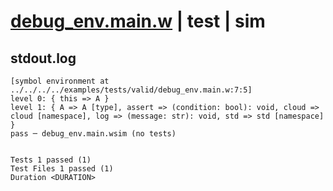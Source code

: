 # [debug_env.main.w](../../../../../examples/tests/valid/debug_env.main.w) | test | sim

## stdout.log
```log
[symbol environment at ../../../../examples/tests/valid/debug_env.main.w:7:5]
level 0: { this => A }
level 1: { A => A [type], assert => (condition: bool): void, cloud => cloud [namespace], log => (message: str): void, std => std [namespace] }
pass ─ debug_env.main.wsim (no tests)
 
 
Tests 1 passed (1)
Test Files 1 passed (1)
Duration <DURATION>
```

